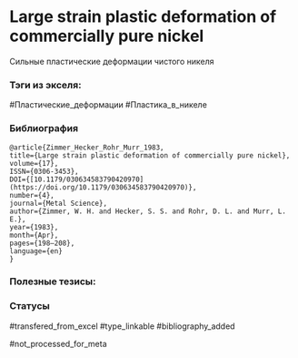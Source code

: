 # Large strain plastic deformation of commercially pure nickel
 
Сильные пластические деформации чистого никеля

### Тэги из экселя:
#Пластические_деформации 
#Пластика_в_никеле 

### Библиография
```
@article{Zimmer_Hecker_Rohr_Murr_1983,
title={Large strain plastic deformation of commercially pure nickel},
volume={17},
ISSN={0306-3453},
DOI={[10.1179/030634583790420970](https://doi.org/10.1179/030634583790420970)},
number={4},
journal={Metal Science},
author={Zimmer, W. H. and Hecker, S. S. and Rohr, D. L. and Murr, L. E.},
year={1983},
month={Apr},
pages={198–208},
language={en}
}
```

### Полезные тезисы:

### Статусы
#transfered_from_excel 
#type_linkable 
#bibliography_added

#not_processed_for_meta
